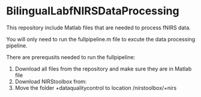 # BilingualLabfNIRSDataProcessing
This repository include Matlab files that are needed to process fNIRS data.

You will only need to run the fullpipeline.m file to excute the data processing pipeline.

There are prerequsits needed to run the fullpipeline:
1) Download all files from the repository and make sure they are in Matlab file
2) Download NIRStoolbox from:
3) Move the folder +dataqualitycontrol to location /nirstoolbox/+nirs 
